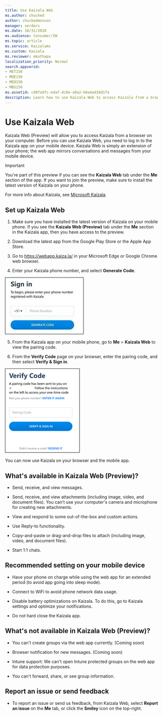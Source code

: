 ```yaml
---
title: Use Kaizala Web
ms.author: chucked
author: chuckedmonson
manager: serdars
ms.date: 10/31/2018
ms.audience: Consumer/IW
ms.topic: article
ms.service: Kaizalams
ms.custom: Kaizala
ms.reviewer: mkothapa
localization_priority: Normal
search.appverid:
- MET150
- MOE150
- MED150
- MBS150
ms.assetid: cd0fa9fc-e4af-4c6e-a9a2-b6a4ad34d1fa
description: Learn how to use Kaizala Web to access Kaizala from a browser window on your computer or mobile device.
---
```


# Use Kaizala Web

Kaizala Web (Preview) will allow you to access Kaizala from a browser on your computer. Before you can use Kaizala Web, you need to log in to the Kaizala app on your mobile device. Kaizala Web is simply an extension of your phone; the web app mirrors conversations and messages from your mobile device.
  
> [!IMPORTANT]
> You're part of this preview if you can see the **Kaizala Web** tab under the **Me** section of the app. If you want to join the preview, make sure to install the latest version of Kaizala on your phone. 
  
For more info about Kaizala, see [Microsoft Kaizala](https://products.office.com/en/business/microsoft-kaizala).
  
## Set up Kaizala Web

1. Make sure you have installed the latest version of Kaizala on your mobile phone. If you see the **Kaizala Web (Preview)** tab under the **Me** section in the Kaizala app, then you have access to the preview.
    
2. Download the latest app from the Google Play Store or the Apple App Store.
    
3. Go to https://webapp.kaiza.la/ in your Microsoft Edge or Google Chrome web browser.
    
4. Enter your Kaizala phone number, and select **Generate Code**. 
    
![Sign in to Kaizala with your phone and select Generate code.](media/07f8a26f-a72c-455d-8031-5dcfe1e1701d.png)
  
5. From the Kaizala app on your mobile phone, go to **Me** \> **Kaizala Web** to view the pairing code.
  
6. From the **Verify Code** page on your browser, enter the pairing code, and then select **Verify &amp; Sign in**. 
  
![Verify code to sign in to Kaizala](media/109dd1fc-3637-4802-a901-2dab6a20a234.png)
  
You can now use Kaizala on your browser and the mobile app.
  
## What's available in Kaizala Web (Preview)?

- Send, receive, and view messages.

- Send, receive, and view attachments (including image, video, and document files). You can't use your computer's camera and microphone for creating new attachments.
    
- View and respond to some out-of-the-box and custom actions.

- Use Reply-to functionality.

- Copy-and-paste or drag-and-drop files to attach (including image, video, and document files).

- Start 1:1 chats.
    
## Recommended setting on your mobile device

- Have your phone on charge while using the web app for an extended period (to avoid app going into sleep mode).
    
- Connect to WiFi to avoid phone network data usage.
    
- Disable battery optimizations on Kaizala. To do this, go to Kaizala settings and optimize your notifications.
    
- Do not hard close the Kaizala app.
    
## What's not available in Kaizala Web (Preview)?

- You can't create groups via the web app currently. (Coming soon)

- Browser notification for new messages. (Coming soon)
    
- Intune support: We can't open Intune protected groups on the web app for data protection purposes.
    
- You can't forward, share, or see group information. 
    
## Report an issue or send feedback

- To report an issue or send us feedback, from Kaizala Web, select **Report an issue** on the **Me** tab, or click the **Smiley** icon on the top-right. 
    

